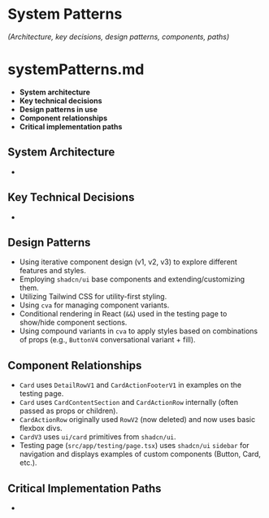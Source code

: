 # System Patterns

*(Architecture, key decisions, design patterns, components, paths)*

# systemPatterns.md

- **System architecture**
- **Key technical decisions**
- **Design patterns in use**
- **Component relationships**
- **Critical implementation paths**

## System Architecture
- 

## Key Technical Decisions
- 

## Design Patterns
- Using iterative component design (v1, v2, v3) to explore different features and styles.
- Employing `shadcn/ui` base components and extending/customizing them.
- Utilizing Tailwind CSS for utility-first styling.
- Using `cva` for managing component variants.
- Conditional rendering in React (`&&`) used in the testing page to show/hide component sections.
- Using compound variants in `cva` to apply styles based on combinations of props (e.g., `ButtonV4` conversational variant + fill).

## Component Relationships
- `Card` uses `DetailRowV1` and `CardActionFooterV1` in examples on the testing page.
- `Card` uses `CardContentSection` and `CardActionRow` internally (often passed as props or children).
- `CardActionRow` originally used `RowV2` (now deleted) and now uses basic flexbox divs.
- `CardV3` uses `ui/card` primitives from `shadcn/ui`.
- Testing page (`src/app/testing/page.tsx`) uses `shadcn/ui` `sidebar` for navigation and displays examples of custom components (Button, Card, etc.).

## Critical Implementation Paths
- 
